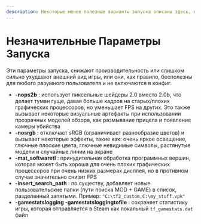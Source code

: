 ```yaml
---
description: Некоторые менее полезные варианты запуска описаны здесь, потому что - почему бы и нет?
...
```


# Незначительные Параметры Запуска

Эти параметры запуска, снижают производительность или слишком сильно ухудшают внешний вид игры, или они, как правило, бесполезны для любого разумного пользователя и не включаются в конфиг.

* **-nops2b** : использует пиксельные шейдеры 2.0 вместо 2.0b, что делает туман гуще, давая больше кадров на старых/плохих графических процессоров, но уменьшает FPS на других. Это также вызывает некоторые визуальные артефакты при использовании прозрачных моделей обзора, как размывание прицела и появление камеры убийства
* **-nosrgb** : отключает sRGB (ограничивает разнообразие цветов) и вызывает некоторые эффекты, такие как: очень яркое освещение, глючные плоские цвета, глючные невидимые символы, растянутые модели и случайные линии на экране
* **-mat_softwaretl** : принудительная обработка программных вершин, которая может быть хороша для очень плохих графических процессоров при очень низких размерах дисплея, но в противном случае значительно снизит FPS
* **-insert_search_path** : по существу, добавляет новые пользовательские папки (пути поиска MOD + GAME) в список, разделенный запятыми. Пример: `"C:\tf2_custom,C:\my_stuff.vpk"`
* **-gamestatslogging -gamestatsloggingtofile** : сохраняет статистику игры, которая отправляется в Steam как локальный `tf_gamestats.dat` файл
